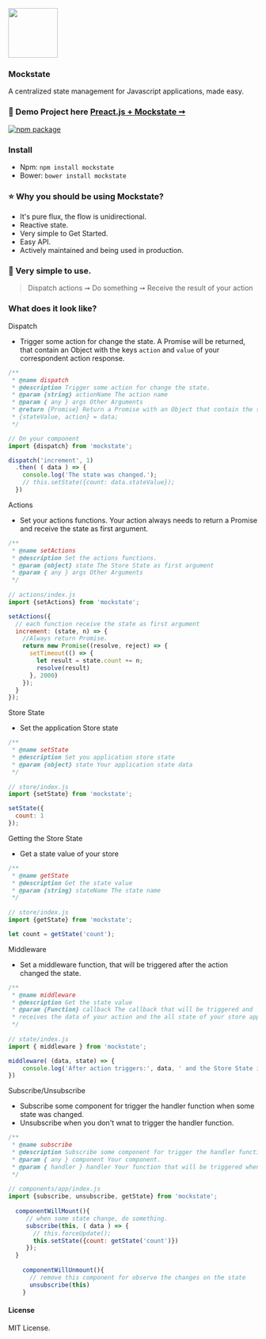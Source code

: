 <img with="100" height="100" src="https://github.com/luisvinicius167/state/blob/master/img/state-logo.png?raw=true"/> 
<h3 color="#333">Mockstate</h3>
 A centralized state management for Javascript applications, made easy. <br/>

### :information_desk_person: Demo Project here [Preact.js + Mockstate ➞](http://mockstate-preact.surge.sh)<br/>
[![npm package](https://img.shields.io/badge/npm-0.0.2-blue.svg)](https://www.npmjs.com/package/state)

### Install
* Npm: ``` npm install mockstate ```
* Bower: ``` bower install mockstate ```

### :star: Why you should be using Mockstate?
 * It's pure flux, the flow is unidirectional.
 * Reactive state.
 * Very simple to Get Started.
 * Easy API.
 * Actively maintained and being used in production.
 
### :raised_hands: Very simple to use.
 > Dispatch actions ➞ Do something  ➞ Receive the result of your action


### What does it look like?

Dispatch
 * Trigger some action for change the state. A Promise will be returned, that contain an Object with the keys ``action`` and ``value`` of your correspondent action response.
```javascript
/**
 * @name dispatch
 * @description Trigger some action for change the state.
 * @param {string} actionName The action name
 * @param { any } args Other Arguments
 * @return {Promise} Return a Promise with an Object that contain the stateValue and action. 
 * {stateValue, action} = data;
 */

// On your component
import {dispatch} from 'mockstate';

dispatch('increment', 1)
  .then( ( data ) => {
    console.log('The state was changed.');
    // this.setState({count: data.stateValue});
  })
```

Actions
 * Set your actions functions. Your action always needs to return a Promise and receive the state as first argument.
```javascript
/**
 * @name setActions
 * @description Set the actions functions.
 * @param {object} state The Store State as first argument
 * @param { any } args Other Arguments
 */
 
// actions/index.js
import {setActions} from 'mockstate';

setActions({
  // each function receive the state as first argument
  increment: (state, n) => {
    //Always return Promise.
    return new Promise((resolve, reject) => {
      setTimeout(() => {
        let result = state.count += n;
        resolve(result)
      }, 2000)
    });
  }
});
```

Store State
 * Set the application Store state
```javascript
/**
 * @name setState
 * @description Set you application store state
 * @param {object} state Your application state data
 */
 
// store/index.js
import {setState} from 'mockstate';

setState({
  count: 1
});
```

Getting the Store State
 * Get a state value of your store
```javascript
/**
 * @name getState
 * @description Get the state value
 * @param {string} stateName The state name
 */
 
// store/index.js
import {getState} from 'mockstate';

let count = getState('count');
```

Middleware
 * Set a middleware function, that will be triggered after the action changed the state.
```javascript
/**
 * @name middleware
 * @description Get the state value
 * @param {Function} callback The callback that will be triggered and
 * receives the data of your action and the all state of your store application.
 */
 
// state/index.js
import { middleware } from 'mockstate';

middleware( (data, state) => {
    console.log('After action triggers:', data, ' and the Store State is: ', state);
})
```

Subscribe/Unsubscribe
 * Subscribe some component for trigger the handler function when some state was changed. 
 * Unsubscribe when you don't wnat to trigger the handler function.
```javascript
/**
 * @name subscribe
 * @description Subscribe some component for trigger the handler function when some state was changed.
 * @param { any } component Your component.
 * @param { handler } handler Your function that will be triggered when some state change.
 */
 
// components/app/index.js
import {subscribe, unsubscribe, getState} from 'mockstate';
  
  componentWillMount(){
     // when some state change, do something.
     subscribe(this, ( data ) => {
       // this.forceUpdate();
       this.setState({count: getState('count')})
     });
  }
  
    componentWillUnmount(){
      // remove this component for observe the changes on the state
      unsubscribe(this)
    }
```

#### License
MIT License.
